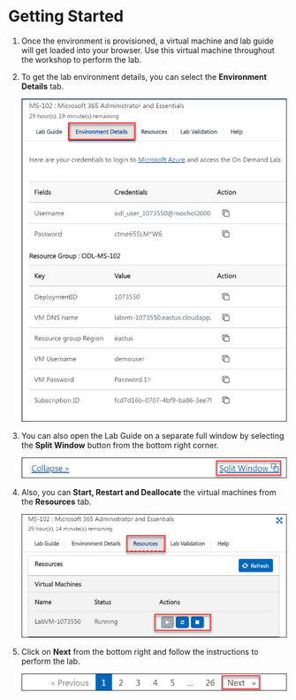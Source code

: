 # Getting Started

1. Once the environment is provisioned, a virtual machine and lab guide will get loaded into your browser. Use this virtual machine throughout the workshop to perform the lab.

1. To get the lab environment details, you can select the **Environment Details** tab.

    ![](../Images/MS-102-image-21.png)

1. You can also open the Lab Guide on a separate full window by selecting the **Split Window** button from the bottom right corner.

    ![](../Images/MS-102-image-22.png)   

1. Also, you can **Start, Restart and Deallocate** the virtual machines from the **Resources** tab.

    ![](../Images/MS-102-image-24.png)

1. Click on **Next** from the bottom right and follow the instructions to perform the lab.

    ![](../Images/MS-102-image-23.png)   
